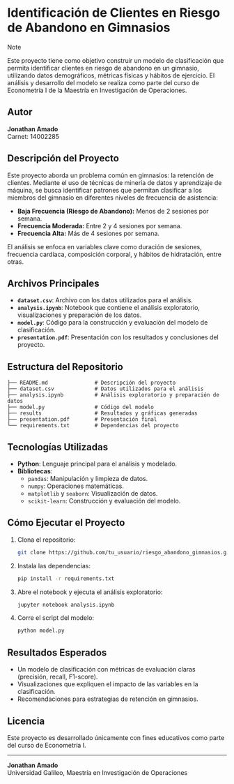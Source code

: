# Identificación de Clientes en Riesgo de Abandono en Gimnasios

> [!NOTE]
> Este proyecto tiene como objetivo construir un modelo de clasificación que permita identificar clientes en riesgo de abandono en un gimnasio, utilizando datos demográficos, métricas físicas y hábitos de ejercicio. El análisis y desarrollo del modelo se realiza como parte del curso de Econometría I de la Maestría en Investigación de Operaciones.

## Autor
**Jonathan Amado**  
Carnet: 14002285

## Descripción del Proyecto
Este proyecto aborda un problema común en gimnasios: la retención de clientes. Mediante el uso de técnicas de minería de datos y aprendizaje de máquina, se busca identificar patrones que permitan clasificar a los miembros del gimnasio en diferentes niveles de frecuencia de asistencia:

- **Baja Frecuencia (Riesgo de Abandono):** Menos de 2 sesiones por semana.
- **Frecuencia Moderada:** Entre 2 y 4 sesiones por semana.
- **Frecuencia Alta:** Más de 4 sesiones por semana.

El análisis se enfoca en variables clave como duración de sesiones, frecuencia cardíaca, composición corporal, y hábitos de hidratación, entre otras.

## Archivos Principales
- **`dataset.csv`**: Archivo con los datos utilizados para el análisis.
- **`analysis.ipynb`**: Notebook que contiene el análisis exploratorio, visualizaciones y preparación de los datos.
- **`model.py`**: Código para la construcción y evaluación del modelo de clasificación.
- **`presentation.pdf`**: Presentación con los resultados y conclusiones del proyecto.

## Estructura del Repositorio
```
├── README.md               # Descripción del proyecto
├── dataset.csv             # Datos utilizados para el análisis
├── analysis.ipynb          # Análisis exploratorio y preparación de datos
├── model.py                # Código del modelo
├── results                 # Resultados y gráficas generadas
├── presentation.pdf        # Presentación final
└── requirements.txt        # Dependencias del proyecto
```

## Tecnologías Utilizadas
- **Python**: Lenguaje principal para el análisis y modelado.
- **Bibliotecas**:
  - `pandas`: Manipulación y limpieza de datos.
  - `numpy`: Operaciones matemáticas.
  - `matplotlib` y `seaborn`: Visualización de datos.
  - `scikit-learn`: Construcción y evaluación del modelo.

## Cómo Ejecutar el Proyecto
1. Clona el repositorio:
   ```bash
   git clone https://github.com/tu_usuario/riesgo_abandono_gimnasios.git
   ```
2. Instala las dependencias:
   ```bash
   pip install -r requirements.txt
   ```
3. Abre el notebook y ejecuta el análisis exploratorio:
   ```bash
   jupyter notebook analysis.ipynb
   ```
4. Corre el script del modelo:
   ```bash
   python model.py
   ```

## Resultados Esperados
- Un modelo de clasificación con métricas de evaluación claras (precisión, recall, F1-score).
- Visualizaciones que expliquen el impacto de las variables en la clasificación.
- Recomendaciones para estrategias de retención en gimnasios.

## Licencia
Este proyecto es desarrollado únicamente con fines educativos como parte del curso de Econometría I.

---
**Jonathan Amado**  
Universidad Galileo, Maestría en Investigación de Operaciones

